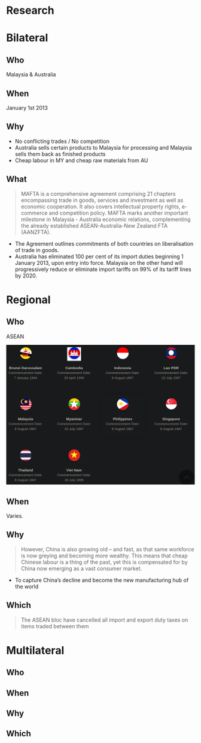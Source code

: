 # Research

# Bilateral

## Who

Malaysia & Australia

## When

January 1st 2013

## Why

- No conflicting trades / No competition
- Australia sells certain products to Malaysia for processing and Malaysia sells them back as finished products
- Cheap labour in MY and cheap raw materials from AU

## What

> MAFTA is a comprehensive agreement comprising 21 chapters 
encompassing trade in goods, services and investment as well as economic
 cooperation. It also covers intellectual property rights, e-commerce 
and competition policy. MAFTA marks another important milestone in 
Malaysia - Australia economic relations, complementing the already 
established ASEAN-Australia-New Zealand FTA (AANZFTA).
> 
- The Agreement outlines commitments of both countries on liberalisation of trade in goods.
- Australia has eliminated 100 per cent of its import duties beginning 1 January 2013, upon entry into force. Malaysia on the other hand will
progressively reduce or eliminate import tariffs on 99% of its tariff
lines by 2020.

# Regional

## Who

ASEAN

![Untitled](Research%2085579b0f46b3438a8334e4f3c137a714/Untitled.png)

## When

Varies.

## Why

> However, China is also growing old – and fast, as that same workforce is now greying and becoming more wealthy. This means that cheap Chinese labour is a thing of the past, yet this is compensated for by China now emerging as a vast consumer market.
> 
- To capture China’s decline and become the new manufacturing hub of the world

## Which

> The ASEAN bloc have cancelled all import and export duty taxes on items traded between them
> 

# Multilateral

## Who

## When

## Why

## Which